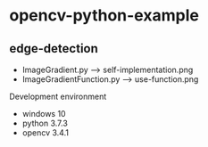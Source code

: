 # opencv-python-example

## edge-detection

* ImageGradient.py            -->   self-implementation.png
* ImageGradientFunction.py    -->   use-function.png

Development environment
* windows 10
* python 3.7.3
* opencv 3.4.1
  